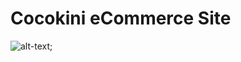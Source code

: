 # Cocokini eCommerce Site

![alt-text](https://c1.staticflickr.com/5/4839/30850860227_6861444594_b.jpg);


